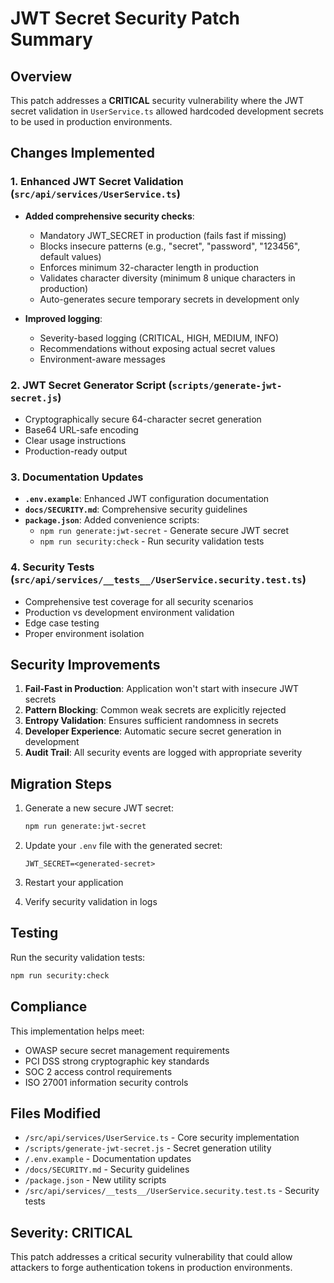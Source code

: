 # JWT Secret Security Patch Summary

## Overview
This patch addresses a **CRITICAL** security vulnerability where the JWT secret validation in `UserService.ts` allowed hardcoded development secrets to be used in production environments.

## Changes Implemented

### 1. Enhanced JWT Secret Validation (`src/api/services/UserService.ts`)
- **Added comprehensive security checks**:
  - Mandatory JWT_SECRET in production (fails fast if missing)
  - Blocks insecure patterns (e.g., "secret", "password", "123456", default values)
  - Enforces minimum 32-character length in production
  - Validates character diversity (minimum 8 unique characters in production)
  - Auto-generates secure temporary secrets in development only

- **Improved logging**:
  - Severity-based logging (CRITICAL, HIGH, MEDIUM, INFO)
  - Recommendations without exposing actual secret values
  - Environment-aware messages

### 2. JWT Secret Generator Script (`scripts/generate-jwt-secret.js`)
- Cryptographically secure 64-character secret generation
- Base64 URL-safe encoding
- Clear usage instructions
- Production-ready output

### 3. Documentation Updates
- **`.env.example`**: Enhanced JWT configuration documentation
- **`docs/SECURITY.md`**: Comprehensive security guidelines
- **`package.json`**: Added convenience scripts:
  - `npm run generate:jwt-secret` - Generate secure JWT secret
  - `npm run security:check` - Run security validation tests

### 4. Security Tests (`src/api/services/__tests__/UserService.security.test.ts`)
- Comprehensive test coverage for all security scenarios
- Production vs development environment validation
- Edge case testing
- Proper environment isolation

## Security Improvements

1. **Fail-Fast in Production**: Application won't start with insecure JWT secrets
2. **Pattern Blocking**: Common weak secrets are explicitly rejected
3. **Entropy Validation**: Ensures sufficient randomness in secrets
4. **Developer Experience**: Automatic secure secret generation in development
5. **Audit Trail**: All security events are logged with appropriate severity

## Migration Steps

1. Generate a new secure JWT secret:
   ```bash
   npm run generate:jwt-secret
   ```

2. Update your `.env` file with the generated secret:
   ```env
   JWT_SECRET=<generated-secret>
   ```

3. Restart your application

4. Verify security validation in logs

## Testing

Run the security validation tests:
```bash
npm run security:check
```

## Compliance
This implementation helps meet:
- OWASP secure secret management requirements
- PCI DSS strong cryptographic key standards
- SOC 2 access control requirements
- ISO 27001 information security controls

## Files Modified
- `/src/api/services/UserService.ts` - Core security implementation
- `/scripts/generate-jwt-secret.js` - Secret generation utility
- `/.env.example` - Documentation updates
- `/docs/SECURITY.md` - Security guidelines
- `/package.json` - New utility scripts
- `/src/api/services/__tests__/UserService.security.test.ts` - Security tests

## Severity: CRITICAL
This patch addresses a critical security vulnerability that could allow attackers to forge authentication tokens in production environments.